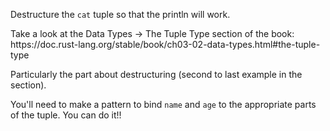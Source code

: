 Destructure the `cat` tuple so that the println will work.

<div class="hint">
  Take a look at the Data Types -> The Tuple Type section of the book:
  https://doc.rust-lang.org/stable/book/ch03-02-data-types.html#the-tuple-type

  Particularly the part about destructuring (second to last example in the section).

  You'll need to make a pattern to bind `name` and `age` to the appropriate parts of the tuple. You can do it!!
</div>
